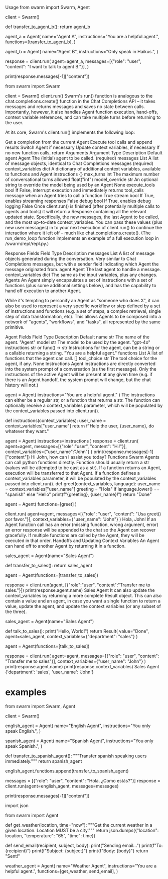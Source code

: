 Usage
from swarm import Swarm, Agent

client = Swarm()

def transfer_to_agent_b():
    return agent_b


agent_a = Agent(
    name="Agent A",
    instructions="You are a helpful agent.",
    functions=[transfer_to_agent_b],
)

agent_b = Agent(
    name="Agent B",
    instructions="Only speak in Haikus.",
)

response = client.run(
    agent=agent_a,
    messages=[{"role": "user", "content": "I want to talk to agent B."}],
)

print(response.messages[-1]["content"])

from swarm import Swarm

client = Swarm()
client.run()
Swarm's run() function is analogous to the chat.completions.create() function in the Chat Completions API – it takes messages and returns messages and saves no state between calls. Importantly, however, it also handles Agent function execution, hand-offs, context variable references, and can take multiple turns before returning to the user.

At its core, Swarm's client.run() implements the following loop:

Get a completion from the current Agent
Execute tool calls and append results
Switch Agent if necessary
Update context variables, if necessary
If no new function calls, return
Arguments
Argument	Type	Description	Default
agent	Agent	The (initial) agent to be called.	(required)
messages	List	A list of message objects, identical to Chat Completions messages	(required)
context_variables	dict	A dictionary of additional context variables, available to functions and Agent instructions	{}
max_turns	int	The maximum number of conversational turns allowed	float("inf")
model_override	str	An optional string to override the model being used by an Agent	None
execute_tools	bool	If False, interrupt execution and immediately returns tool_calls message when an Agent tries to call a function	True
stream	bool	If True, enables streaming responses	False
debug	bool	If True, enables debug logging	False
Once client.run() is finished (after potentially multiple calls to agents and tools) it will return a Response containing all the relevant updated state. Specifically, the new messages, the last Agent to be called, and the most up-to-date context_variables. You can pass these values (plus new user messages) in to your next execution of client.run() to continue the interaction where it left off – much like chat.completions.create(). (The run_demo_loop function implements an example of a full execution loop in /swarm/repl/repl.py.)

Response Fields
Field	Type	Description
messages	List	A list of message objects generated during the conversation. Very similar to Chat Completions messages, but with a sender field indicating which Agent the message originated from.
agent	Agent	The last agent to handle a message.
context_variables	dict	The same as the input variables, plus any changes.
Agents
An Agent simply encapsulates a set of instructions with a set of functions (plus some additional settings below), and has the capability to hand off execution to another Agent.

While it's tempting to personify an Agent as "someone who does X", it can also be used to represent a very specific workflow or step defined by a set of instructions and functions (e.g. a set of steps, a complex retrieval, single step of data transformation, etc). This allows Agents to be composed into a network of "agents", "workflows", and "tasks", all represented by the same primitive.

Agent Fields
Field	Type	Description	Default
name	str	The name of the agent.	"Agent"
model	str	The model to be used by the agent.	"gpt-4o"
instructions	str or func() -> str	Instructions for the agent, can be a string or a callable returning a string.	"You are a helpful agent."
functions	List	A list of functions that the agent can call.	[]
tool_choice	str	The tool choice for the agent, if any.	None
Instructions
Agent instructions are directly converted into the system prompt of a conversation (as the first message). Only the instructions of the active Agent will be present at any given time (e.g. if there is an Agent handoff, the system prompt will change, but the chat history will not.)

agent = Agent(
   instructions="You are a helpful agent."
)
The instructions can either be a regular str, or a function that returns a str. The function can optionally receive a context_variables parameter, which will be populated by the context_variables passed into client.run().

def instructions(context_variables):
   user_name = context_variables["user_name"]
   return f"Help the user, {user_name}, do whatever they want."

agent = Agent(
   instructions=instructions
)
response = client.run(
   agent=agent,
   messages=[{"role":"user", "content": "Hi!"}],
   context_variables={"user_name":"John"}
)
print(response.messages[-1]["content"])
Hi John, how can I assist you today?
Functions
Swarm Agents can call python functions directly.
Function should usually return a str (values will be attempted to be cast as a str).
If a function returns an Agent, execution will be transferred to that Agent.
If a function defines a context_variables parameter, it will be populated by the context_variables passed into client.run().
def greet(context_variables, language):
   user_name = context_variables["user_name"]
   greeting = "Hola" if language.lower() == "spanish" else "Hello"
   print(f"{greeting}, {user_name}!")
   return "Done"

agent = Agent(
   functions=[greet]
)

client.run(
   agent=agent,
   messages=[{"role": "user", "content": "Usa greet() por favor."}],
   context_variables={"user_name": "John"}
)
Hola, John!
If an Agent function call has an error (missing function, wrong argument, error) an error response will be appended to the chat so the Agent can recover gracefully.
If multiple functions are called by the Agent, they will be executed in that order.
Handoffs and Updating Context Variables
An Agent can hand off to another Agent by returning it in a function.

sales_agent = Agent(name="Sales Agent")

def transfer_to_sales():
   return sales_agent

agent = Agent(functions=[transfer_to_sales])

response = client.run(agent, [{"role":"user", "content":"Transfer me to sales."}])
print(response.agent.name)
Sales Agent
It can also update the context_variables by returning a more complete Result object. This can also contain a value and an agent, in case you want a single function to return a value, update the agent, and update the context variables (or any subset of the three).

sales_agent = Agent(name="Sales Agent")

def talk_to_sales():
   print("Hello, World!")
   return Result(
       value="Done",
       agent=sales_agent,
       context_variables={"department": "sales"}
   )

agent = Agent(functions=[talk_to_sales])

response = client.run(
   agent=agent,
   messages=[{"role": "user", "content": "Transfer me to sales"}],
   context_variables={"user_name": "John"}
)
print(response.agent.name)
print(response.context_variables)
Sales Agent
{'department': 'sales', 'user_name': 'John'}

# examples

from swarm import Swarm, Agent

client = Swarm()

english_agent = Agent(
    name="English Agent",
    instructions="You only speak English.",
)

spanish_agent = Agent(
    name="Spanish Agent",
    instructions="You only speak Spanish.",
)


def transfer_to_spanish_agent():
    """Transfer spanish speaking users immediately."""
    return spanish_agent


english_agent.functions.append(transfer_to_spanish_agent)

messages = [{"role": "user", "content": "Hola. ¿Como estás?"}]
response = client.run(agent=english_agent, messages=messages)

print(response.messages[-1]["content"])



import json

from swarm import Agent


def get_weather(location, time="now"):
    """Get the current weather in a given location. Location MUST be a city."""
    return json.dumps({"location": location, "temperature": "65", "time": time})


def send_email(recipient, subject, body):
    print("Sending email...")
    print(f"To: {recipient}")
    print(f"Subject: {subject}")
    print(f"Body: {body}")
    return "Sent!"


weather_agent = Agent(
    name="Weather Agent",
    instructions="You are a helpful agent.",
    functions=[get_weather, send_email],
)